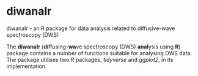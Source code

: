# diwanalr
diwanalr - an R package for data analysis related to diffusive-wave spectroscopy (DWS)

The **diwanalr** (**di**ffusing-**wa**ve spectroscopy (DWS) **anal**ysis using **R**) package contains a number of functions suitable for analysing DWS data. The package utilises two R packages, *tidyverse* and *ggplot2*, in its implementation.

